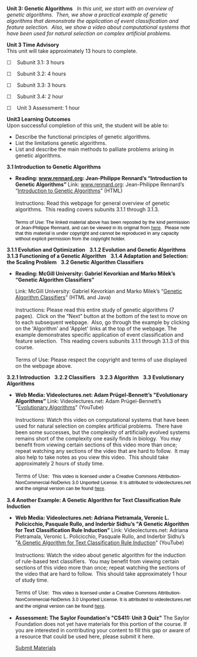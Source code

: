 **Unit 3: Genetic Algorithms** <span id="3"></span> 
*In this unit, we start with an overview of genetic algorithms.  Then,
we show a practical example of genetic algorithms that demonstrate the
application of event classification and feature selection.  Also, we
show a video about computational systems that have been used for natural
selection on complex artificial problems.*

**Unit 3 Time Advisory**  
This unit will take approximately 13 hours to complete.

☐    Subunit 3.1: 3 hours

☐    Subunit 3.2: 4 hours

☐    Subunit 3.3: 3 hours

☐    Subunit 3.4: 2 hour

☐    Unit 3 Assessment: 1 hour

**Unit3 Learning Outcomes**  
Upon successful completion of this unit, the student will be able to:

-   Describe the functional principles of genetic algorithms.
-   List the limitations genetic algorithms.
-   List and describe the main methods to palliate problems arising in
    genetic algorithms.

**3.1 Introduction to Genetic Algorithms** <span id="3.1"></span> 
-   **Reading: www.rennard.org: Jean-Philippe Rennard’s “Introduction to
    Genetic Algorithms”**
    Link: www.rennard.org: Jean-Philippe Rennard’s “[Introduction to
    Genetic
    Algorithms](https://resources.saylor.org/wwwresources/archived/site/wp-content/uploads/2011/06/CS411-3.1.pdf)”
    (HTML)  
        
     Instructions: Read this webpage for general overview of genetic
    algorithms.  This reading covers subunits 3.1.1 through 3.1.3.  
        
     <span class="Apple-style-span"
    style="border-collapse: collapse; font-family: arial, sans-serif; font-size: 13px; color: rgb(0, 0, 0); ">Terms
    of Use: The linked material above has been reposted by the kind
    permission of Jean-Philippe Rennard, and can be viewed in its
    original from
    [here](http://www.rennard.org/alife/english/gavintrgb.html).</span><span
    class="Apple-style-span"
    style="border-collapse: collapse; font-family: arial, sans-serif; font-size: 13px; color: rgb(0, 0, 0); "><span>  </span></span><span
    class="Apple-style-span"
    style="border-collapse: collapse; font-family: arial, sans-serif; font-size: 13px; color: rgb(0, 0, 0); ">Please
    note that this material is under copyright and cannot be reproduced
    in any capacity without explicit permission from the copyright
    holder.</span><span class="Apple-style-span"
    style="border-collapse: collapse; font-family: arial, sans-serif; font-size: 13px; color: rgb(0, 0, 0); "><span> </span></span>

**3.1.1 Evolution and Optimization** <span id="3.1.1"></span> 
**3.1.2 Evolution and Genetic Algorithms** <span id="3.1.2"></span> 
**3.1.3 Functioning of a Genetic Algorithm** <span id="3.1.3"></span> 
**3.1.4 Adaptation and Selection: the Scaling Problem** <span
id="3.1.4"></span> 
**3.2 Genetic Algorithm Classifiers** <span id="3.2"></span> 
-   **Reading: McGill University: Gabriel Kevorkian and Marko Milek’s
    “Genetic Algorithm Classifiers”**

    Link: McGill University: Gabriel Kevorkian and Marko Milek’s
    “[Genetic Algorithm
    Classifiers](http://cgm.cs.mcgill.ca/%7Esoss/cs644/projects/marko/)”
    (HTML and Java)  
        
     Instructions: Please read this entire study of genetic algorithms
    (7 pages).  Click on the “Next” button at the bottom of the text to
    move on to each subsequent webpage.  Also, go through the example by
    clicking on the 'Algorithm' and 'Applet' links at the top of the
    webpage. The example demonstrates specific application of event
    classification and feature selection.  This reading covers subunits
    3.1.1 through 3.1.3 of this course.  
        
     Terms of Use: Please respect the copyright and terms of use
    displayed on the webpage above.

**3.2.1 Introduction** <span id="3.2.1"></span> 
**3.2.2 Classifiers** <span id="3.2.2"></span> 
**3.2.3 Algorithm** <span id="3.2.3"></span> 
**3.3 Evolutionary Algorithms** <span id="3.3"></span> 
-   **Web Media: Videolectures.net: Adam Prügel-Bennett’s "Evolutionary
    Algorithms”**
    Link: Videolectures.net: Adam Prügel-Bennett’s "[Evolutionary
    Algorithms](http://www.youtube.com/watch?v=-9kSNtaqN44)" (YouTube)  
        
     Instructions: Watch this video on computational systems that have
    been used for natural selection on complex artificial problems. 
    There have been some successes, but the complexity of artificially
    evolved systems remains short of the complexity one easily finds in
    biology.  You may benefit from viewing certain sections of this
    video more than once; repeat watching any sections of the video that
    are hard to follow.  It may also help to take notes as you view this
    video.  This should take approximately 2 hours of study time.  
        
     Terms of Use:  <span class="Apple-style-span"
    style="font-family: arial, sans-serif; font-size: 13px; line-height: 18px; color: rgb(0, 0, 0); ">This
    video is licensed under a Creative Commons
    Attribution-NonCommercial-NoDerivs 3.0 Unported License. It is
    attributed to videolectures.net and the original version can be
    found
    [here](http://videolectures.net/sscs06_bennett_ea/)</span><span
    class="Apple-style-span"
    style="font-family: arial, sans-serif; font-size: 13px; line-height: 18px; color: rgb(0, 0, 0); ">.</span>

**3.4 Another Example: A Genetic Algorithm for Text Classification Rule
Induction** <span id="3.4"></span> 
-   **Web Media: Videolectures.net: Adriana Pietramala, Veronic L.
    Policicchio, Pasquale Rullo, and Inderbir Sidhu’s "A Genetic
    Algorithm for Text Classification Rule Induction”**
    Link: Videolectures.net: Adriana Pietramala, Veronic L. Policicchio,
    Pasquale Rullo, and Inderbir Sidhu’s "[A Genetic Algorithm for Text
    Classification Rule
    Induction](http://www.youtube.com/watch?v=ZTC-8iMRYK8)" (YouTube)  
        
     Instructions: Watch the video about genetic algorithm for the
    induction of rule-based text classifiers.  You may benefit from
    viewing certain sections of this video more than once; repeat
    watching the sections of the video that are hard to follow.  This
    should take approximately 1 hour of study time.  
        
     Terms of Use:  <span class="Apple-style-span"
    style="font-family: arial, sans-serif; font-size: 13px; line-height: 18px; color: rgb(0, 0, 0); ">This
    video is licensed under a Creative Commons
    Attribution-NonCommercial-NoDerivs 3.0 Unported License. It is
    attributed to videolectures.net and the original version can be
    found
    [here](http://videolectures.net/ecmlpkdd08_pietramala_agaf/). </span>

-   **Assessment: The Saylor Foundation's "CS411: Unit 3 Quiz"**
    The Saylor Foundation does not yet have materials for this portion
    of the course. If you are interested in contributing your content to
    fill this gap or aware of a resource that could be used here, please
    submit it here.

    [Submit Materials](/contribute/)


